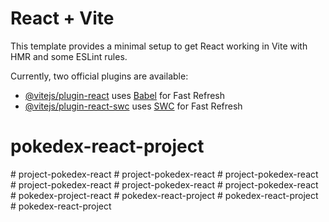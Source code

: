 # React + Vite

This template provides a minimal setup to get React working in Vite with HMR and some ESLint rules.

Currently, two official plugins are available:

- [@vitejs/plugin-react](https://github.com/vitejs/vite-plugin-react/blob/main/packages/plugin-react/README.md) uses [Babel](https://babeljs.io/) for Fast Refresh
- [@vitejs/plugin-react-swc](https://github.com/vitejs/vite-plugin-react-swc) uses [SWC](https://swc.rs/) for Fast Refresh
# pokedex-react-project
#   p r o j e c t - p o k e d e x - r e a c t  
 # project-pokedex-react
#   p r o j e c t - p o k e d e x - r e a c t  
 #   p r o j e c t - p o k e d e x - r e a c t  
 #   p r o j e c t - p o k e d e x - r e a c t  
 #   p r o j e c t - p o k e d e x - r e a c t  
 #   p o k e d e x - p r o j e c t - r e a c t  
 #   p o k e d e x - r e a c t - p r o j e c t  
 #   p o k e d e x - r e a c t - p r o j e c t  
 #   p o k e d e x - r e a c t - p r o j e c t  
 